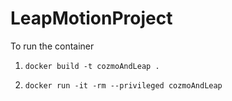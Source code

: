 # LeapMotionProject

To run the container 

1. ```docker build -t cozmoAndLeap .```
 
2. ```docker run -it -rm --privileged cozmoAndLeap```
